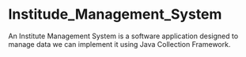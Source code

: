 # Institude_Management_System
An Institute Management System is a software application designed to manage data we can implement it using Java Collection Framework.
